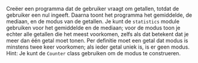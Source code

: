 Creëer een programma dat de
gebruiker vraagt om getallen, totdat de gebruiker een nul ingeeft.
Daarna toont het programma het gemiddelde, de mediaan, en de modus van
de getallen. Je kunt de `statistics` module gebruiken voor het
gemiddelde en de mediaan; voor de modus toon je echter alle getallen die
het meest voorkomen, zelfs als dat betekent dat je meer dan één getal
moet tonen. Per definitie moet een getal dat modus is minstens twee keer
voorkomen; als ieder getal uniek is, is er geen modus. Hint: Je kunt de
`Counter` class gebruiken om de modus te construeren.
